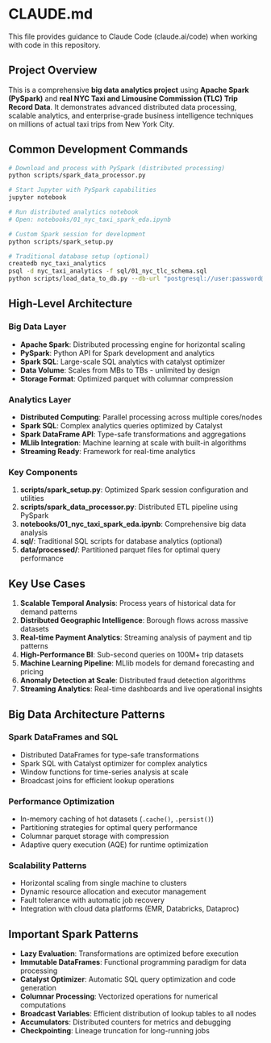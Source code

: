 # CLAUDE.md

This file provides guidance to Claude Code (claude.ai/code) when working with code in this repository.

## Project Overview

This is a comprehensive **big data analytics project** using **Apache Spark (PySpark)** and **real NYC Taxi and Limousine Commission (TLC) Trip Record Data**. It demonstrates advanced distributed data processing, scalable analytics, and enterprise-grade business intelligence techniques on millions of actual taxi trips from New York City.

## Common Development Commands

```bash
# Download and process with PySpark (distributed processing)
python scripts/spark_data_processor.py

# Start Jupyter with PySpark capabilities
jupyter notebook

# Run distributed analytics notebook
# Open: notebooks/01_nyc_taxi_spark_eda.ipynb

# Custom Spark session for development
python scripts/spark_setup.py

# Traditional database setup (optional)
createdb nyc_taxi_analytics
psql -d nyc_taxi_analytics -f sql/01_nyc_tlc_schema.sql
python scripts/load_data_to_db.py --db-url "postgresql://user:password@localhost/nyc_taxi_analytics"
```

## High-Level Architecture

### Big Data Layer
- **Apache Spark**: Distributed processing engine for horizontal scaling
- **PySpark**: Python API for Spark development and analytics
- **Spark SQL**: Large-scale SQL analytics with catalyst optimizer
- **Data Volume**: Scales from MBs to TBs - unlimited by design
- **Storage Format**: Optimized parquet with columnar compression

### Analytics Layer
- **Distributed Computing**: Parallel processing across multiple cores/nodes
- **Spark SQL**: Complex analytics queries optimized by Catalyst
- **Spark DataFrame API**: Type-safe transformations and aggregations
- **MLlib Integration**: Machine learning at scale with built-in algorithms
- **Streaming Ready**: Framework for real-time analytics

### Key Components
1. **scripts/spark_setup.py**: Optimized Spark session configuration and utilities
2. **scripts/spark_data_processor.py**: Distributed ETL pipeline using PySpark
3. **notebooks/01_nyc_taxi_spark_eda.ipynb**: Comprehensive big data analysis
4. **sql/**: Traditional SQL scripts for database analytics (optional)
5. **data/processed/**: Partitioned parquet files for optimal query performance

## Key Use Cases

1. **Scalable Temporal Analysis**: Process years of historical data for demand patterns
2. **Distributed Geographic Intelligence**: Borough flows across massive datasets
3. **Real-time Payment Analytics**: Streaming analysis of payment and tip patterns
4. **High-Performance BI**: Sub-second queries on 100M+ trip datasets
5. **Machine Learning Pipeline**: MLlib models for demand forecasting and pricing
6. **Anomaly Detection at Scale**: Distributed fraud detection algorithms
7. **Streaming Analytics**: Real-time dashboards and live operational insights

## Big Data Architecture Patterns

### **Spark DataFrames and SQL**
- Distributed DataFrames for type-safe transformations
- Spark SQL with Catalyst optimizer for complex analytics
- Window functions for time-series analysis at scale
- Broadcast joins for efficient lookup operations

### **Performance Optimization**
- In-memory caching of hot datasets (`.cache()`, `.persist()`)
- Partitioning strategies for optimal query performance
- Columnar parquet storage with compression
- Adaptive query execution (AQE) for runtime optimization

### **Scalability Patterns**
- Horizontal scaling from single machine to clusters
- Dynamic resource allocation and executor management
- Fault tolerance with automatic job recovery
- Integration with cloud data platforms (EMR, Databricks, Dataproc)

## Important Spark Patterns

- **Lazy Evaluation**: Transformations are optimized before execution
- **Immutable DataFrames**: Functional programming paradigm for data processing
- **Catalyst Optimizer**: Automatic SQL query optimization and code generation
- **Columnar Processing**: Vectorized operations for numerical computations
- **Broadcast Variables**: Efficient distribution of lookup tables to all nodes
- **Accumulators**: Distributed counters for metrics and debugging
- **Checkpointing**: Lineage truncation for long-running jobs